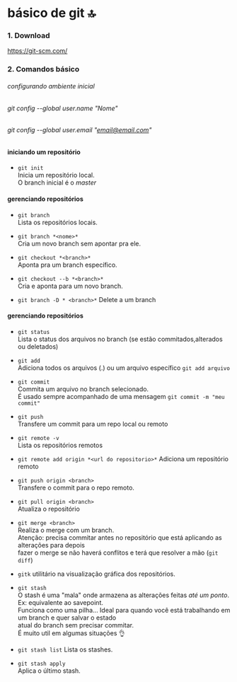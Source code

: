 # básico de git :top:

### 1. Download
https://git-scm.com/

### 2. Comandos básico

###### configurando ambiente inicial
  ###### git config --global user.name "Nome"  
  ###### git config --global user.email "email@email.com"  


#### iniciando um repositório

* `git init`  
  Inicia um repositório local.  
  O branch inicial é o *master*

#### gerenciando repositórios
* `git branch`  
  Lista os repositórios locais.
 
* `git branch *<nome>*`  
  Cria um novo branch sem apontar pra ele.
  
* `git checkout *<branch>*`  
  Aponta pra um branch específico.
  
* `git checkout --b *<branch>*`  
  Cria e aponta para um novo branch. 
  
* `git branch -D * <branch>*`
  Delete a um branch
  
#### gerenciando repositórios 
* `git status`  
  Lista o status dos arquivos no branch (se estão commitados,alterados ou deletados) 
  
* `git add`  
  Adiciona todos os arquivos (.) ou um arquivo específico `git add arquivo`
  
* `git commit`  
  Commita um arquivo no branch selecionado.  
  É usado sempre acompanhado de uma mensagem `git commit -m "meu commit"`
  
* `git push`  
  Transfere um commit para um repo local ou remoto
  
* `git remote -v`  
  Lista os repositórios remotos  
* `git remote add origin *<url do repositorio>*`
  Adiciona um repositório remoto
  
* `git push origin <branch>`  
   Transfere o commit para o repo remoto.
   
* `git pull origin <branch>`  
   Atualiza o repositório
   
* `git merge <branch>`  
  Realiza o merge com um branch.  
  Atenção: precisa commitar antes no repositório que está aplicando as alterações para depois  
  fazer o merge se não haverá conflitos e terá que resolver a mão (`git diff`)
  
* `gitk`
  utilitário na visualização gráfica dos repositórios.
  
* `git stash`  
  O stash é uma "mala" onde armazena as alterações feitas *até um ponto*. Ex: equivalente ao savepoint.  
  Funciona como uma pilha... Ideal para quando você está trabalhando em um branch e quer salvar o estado  
  atual do branch sem precisar commitar.  
  É muito util em algumas situações :ok_hand:
  
* `git stash list` 
  Lista os stashes.  
  
* `git stash apply`  
 Aplica o último stash.
